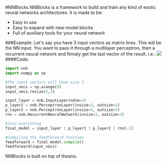 #NNBlocks
NNBlocks is a framework to build and train any kind of exotic neural networks architectures. It is made to be:
* Easy to use
* Easy to expand with new model blocks
* Full of auxiliary tools for your neural network

###Example:
Let's say you have 3 input vectors as matrix lines. This will be the NN input.
You want to pass it through a multilayer perceptron, then a recurrent neural network and  finnaly get the last vector of the result. i.e.:
![](http://i.imgur.com/W7pr3iL.png?1)
####Code:
```python
import nnb
import numpy as np

#The input vectors will have size 3
input_vecs = np.arange(9)
input_vecs.resize(3,3)

input_layer = nnb.InputLayer(ndim=2)
p_layer1 = nnb.PerceptronLayer(insize=3, outsize=5)
p_layer2 = nnb.PerceptronLayer(insize=5, outsize=3)
rnn = nnb.RecurrentNeuralNetwork(insize=3, outsize=3)

#Join everything
final_model = input_layer | p_layer1 | p_layer2 | rnn[-1]

#Compiling the feedforward function
feedforward = final_model.compile()
feedforward(input_vecs)
```

NNBlocks is built on top of theano.
